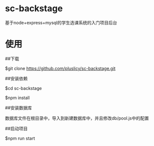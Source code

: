 # sc-backstage
基于node+express+mysql的学生选课系统的入门项目后台

# 使用

##下载

$git clone https://github.com/pluslicy/sc-backstage.git

##安装依赖

$cd sc-backstage

$npm install

##安装数据库

数据库文件在根目录中，导入到新建数据库中，并且修改db/pool.js中的配置

##启动项目

$npm run start
